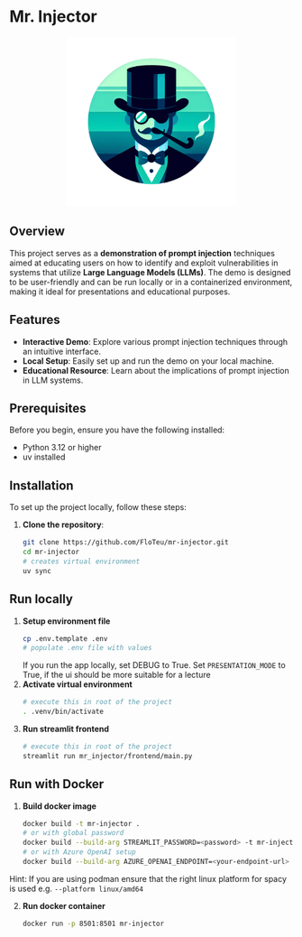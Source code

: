 # Mr. Injector
<div style="text-align: center;">
    <img src="files/logo_mr_injector.png" alt="Demo Image" width="300"/>
</div>

## Overview

This project serves as a **demonstration of prompt injection** techniques aimed at educating users on how to identify and exploit vulnerabilities in systems that utilize **Large Language Models (LLMs)**. The demo is designed to be user-friendly and can be run locally or in a containerized environment, making it ideal for presentations and educational purposes.



## Features

- **Interactive Demo**: Explore various prompt injection techniques through an intuitive interface.
- **Local Setup**: Easily set up and run the demo on your local machine.
- **Educational Resource**: Learn about the implications of prompt injection in LLM systems.

## Prerequisites

Before you begin, ensure you have the following installed:

- Python 3.12 or higher
- uv installed

## Installation

To set up the project locally, follow these steps:

1. **Clone the repository**:

   ```bash
   git clone https://github.com/FloTeu/mr-injector.git
   cd mr-injector
   # creates virtual environment
   uv sync
   
## Run locally

1. **Setup environment file**
   ```bash
   cp .env.template .env
   # populate .env file with values
   ```
   If you run the app locally, set DEBUG to True.
   Set `PRESENTATION_MODE` to True, if the ui should be more suitable for a lecture
2. **Activate virtual environment**
   ```bash
   # execute this in root of the project
   . .venv/bin/activate
   ```
3. **Run streamlit frontend**
   ```bash
   # execute this in root of the project
   streamlit run mr_injector/frontend/main.py
   ```
 
## Run with Docker
1. **Build docker image**
   ```bash
   docker build -t mr-injector .
   # or with global password
   docker build --build-arg STREAMLIT_PASSWORD=<password> -t mr-injector .
   # or with Azure OpenAI setup
   docker build --build-arg AZURE_OPENAI_ENDPOINT=<your-endpoint-url> --build-arg AZURE_OPENAI_API_KEY=<your-endpoint-api-key> -t mr-injector .
   ```
Hint: If you are using podman ensure that the right linux platform for spacy is used e.g. `--platform linux/amd64`

2. **Run docker container**
   ```bash
   docker run -p 8501:8501 mr-injector
   ```


   
